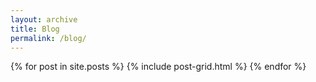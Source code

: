 ```yaml
---
layout: archive
title: Blog
permalink: /blog/
---
```


<div class="tiles">
{% for post in site.posts %}
    {% include post-grid.html %}
{% endfor %}
</div><!-- /.tiles -->